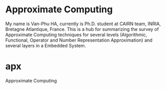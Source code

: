 # Approximate Computing
My name is Van-Phu HA, currently is Ph.D. student at CAIRN team, INRIA, Bretagne Atlantique, France. This is a hub for summarizing the survey of Approximate Computing techniques for several levels (Algorithmic, Functional, Operator and Number Representation Approximation) and several layers in a Embedded System. 

# apx
Approximate Computing 
